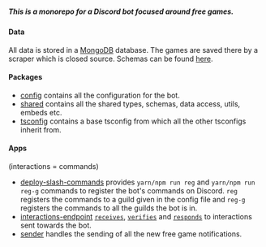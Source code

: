 ##### This is a monorepo for a Discord bot focused around free games.

#### Data

All data is stored in a [MongoDB](https://www.mongodb.com/) database. The games are saved there by a scraper which is closed source. Schemas can be found [here](packages/shared/src/data/models.ts).

#### Packages

- [config](packages/config) contains all the configuration for the bot.
- [shared](packages/shared) contains all the shared types, schemas, data access, utils, embeds etc.
- [tsconfig](packages/tsconfig) contains a base tsconfig from which all the other tsconfigs inherit from.

#### Apps

(interactions = commands)

- [deploy-slash-commands](apps/deploy-slash-commands) provides `yarn/npm run reg` and `yarn/npm run reg-g` commands to register the bot's commands on Discord. `reg` registers the commands to a guild given in the config file and `reg-g` registers the commands to all the guilds the bot is in.
- [interactions-endpoint](apps/interactions-endpoint) [`receives`](https://discord.com/developers/docs/interactions/receiving-and-responding#receiving-an-interaction), [`verifies`](https://discord.com/developers/docs/interactions/receiving-and-responding#security-and-authorization) and [`responds`](https://discord.com/developers/docs/interactions/receiving-and-responding#responding-to-an-interaction) to interactions sent towards the bot.
- [sender](apps/sender) handles the sending of all the new free game notifications.
